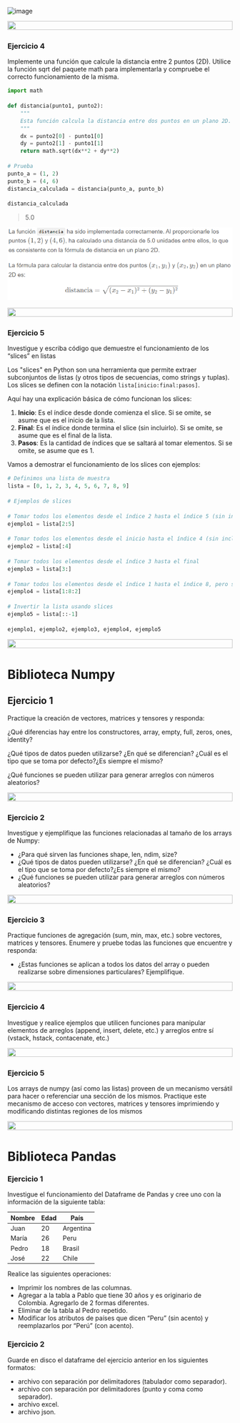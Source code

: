![image](https://github.com/Fabian-Martinez-Rincon/Deep-Learning/assets/55964635/4f685244-bcdb-4bb9-b436-4d5f31b96e64)


<img src= 'https://i.gifer.com/origin/8c/8cd3f1898255c045143e1da97fbabf10_w200.gif' height="20" width="100%">


### Ejercicio 4
Implemente una función que calcule la distancia entre 2 puntos (2D). Utilice la función sqrt del paquete math para implementarla y compruebe el correcto funcionamiento de la misma.

```python
import math

def distancia(punto1, punto2):
    """
    Esta función calcula la distancia entre dos puntos en un plano 2D.
    """
    dx = punto2[0] - punto1[0]
    dy = punto2[1] - punto1[1]
    return math.sqrt(dx**2 + dy**2)

# Prueba
punto_a = (1, 2)
punto_b = (4, 6)
distancia_calculada = distancia(punto_a, punto_b)

distancia_calculada
```
>5.0

![](2023-08-16-00-26-05.png)

<img src= 'https://i.gifer.com/origin/8c/8cd3f1898255c045143e1da97fbabf10_w200.gif' height="20" width="100%">

### Ejercicio 5
Investigue y escriba código que demuestre el funcionamiento de los “slices” en listas

Los "slices" en Python son una herramienta que permite extraer subconjuntos de listas (y otros tipos de secuencias, como strings y tuplas). Los slices se definen con la notación `lista[inicio:final:pasos]`.

Aquí hay una explicación básica de cómo funcionan los slices:

1. **Inicio**: Es el índice desde donde comienza el slice. Si se omite, se asume que es el inicio de la lista.
2. **Final**: Es el índice donde termina el slice (sin incluirlo). Si se omite, se asume que es el final de la lista.
3. **Pasos**: Es la cantidad de índices que se saltará al tomar elementos. Si se omite, se asume que es 1.

Vamos a demostrar el funcionamiento de los slices con ejemplos:

```python
# Definimos una lista de muestra
lista = [0, 1, 2, 3, 4, 5, 6, 7, 8, 9]

# Ejemplos de slices

# Tomar todos los elementos desde el índice 2 hasta el índice 5 (sin incluir el 5)
ejemplo1 = lista[2:5]

# Tomar todos los elementos desde el inicio hasta el índice 4 (sin incluir el 4)
ejemplo2 = lista[:4]

# Tomar todos los elementos desde el índice 3 hasta el final
ejemplo3 = lista[3:]

# Tomar todos los elementos desde el índice 1 hasta el índice 8, pero saltando de 2 en 2
ejemplo4 = lista[1:8:2]

# Invertir la lista usando slices
ejemplo5 = lista[::-1]

ejemplo1, ejemplo2, ejemplo3, ejemplo4, ejemplo5
```

<img src= 'https://i.gifer.com/origin/8c/8cd3f1898255c045143e1da97fbabf10_w200.gif' height="20" width="100%">

# Biblioteca Numpy

## Ejercicio 1
Practique la creación de vectores, matrices y tensores y responda:

¿Qué diferencias hay entre los constructores, array, empty, full, zeros, ones, identity?

¿Qué tipos de datos pueden utilizarse? ¿En qué se diferencian? ¿Cuál es el tipo que se toma por defecto?¿Es siempre el mismo?

¿Qué funciones se pueden utilizar para generar arreglos con números aleatorios?

<img src= 'https://i.gifer.com/origin/8c/8cd3f1898255c045143e1da97fbabf10_w200.gif' height="20" width="100%">

### Ejercicio 2
Investigue y ejemplifique las funciones relacionadas al tamaño de los arrays de Numpy:
- ¿Para qué sirven las funciones shape, len, ndim, size?
- ¿Qué tipos de datos pueden utilizarse? ¿En qué se diferencian? ¿Cuál es el tipo que se toma por defecto?¿Es siempre el mismo?
- ¿Qué funciones se pueden utilizar para generar arreglos con números aleatorios?

<img src= 'https://i.gifer.com/origin/8c/8cd3f1898255c045143e1da97fbabf10_w200.gif' height="20" width="100%">

### Ejercicio 3
Practique funciones de agregación (sum, min, max, etc.) sobre vectores, matrices y tensores. Enumere y pruebe todas las funciones que encuentre y responda:
- ¿Estas funciones se aplican a todos los datos del array o pueden realizarse sobre dimensiones particulares? Ejemplifique.

<img src= 'https://i.gifer.com/origin/8c/8cd3f1898255c045143e1da97fbabf10_w200.gif' height="20" width="100%">

### Ejercicio 4
Investigue y realice ejemplos que utilicen funciones para manipular elementos de arreglos (append, insert, delete, etc.) y arreglos entre sí (vstack, hstack, contacenate, etc.)

<img src= 'https://i.gifer.com/origin/8c/8cd3f1898255c045143e1da97fbabf10_w200.gif' height="20" width="100%">

### Ejercicio 5
Los arrays de numpy (así como las listas) proveen de un mecanismo versátil para hacer o referenciar una sección de los mismos. Practique este mecanismo de acceso con vectores, matrices y tensores imprimiendo y modificando distintas regiones de los mismos

<img src= 'https://i.gifer.com/origin/8c/8cd3f1898255c045143e1da97fbabf10_w200.gif' height="20" width="100%">

# Biblioteca Pandas

### Ejercicio 1
Investigue el funcionamiento del Dataframe de Pandas y cree uno con la información de la siguiente tabla:

| Nombre | Edad | País      |
|--------|------|-----------|
| Juan   | 20   | Argentina |
| María  | 26   | Peru      |
| Pedro  | 18   | Brasil    |
| José   | 22   | Chile     |


Realice las siguientes operaciones:
- Imprimir los nombres de las columnas.
- Agregar a la tabla a Pablo que tiene 30 años y es originario de Colombia. Agregarlo de 2 formas diferentes.
- Eliminar de la tabla al Pedro repetido.
- Modificar los atributos de países que dicen “Peru” (sin acento) y reemplazarlos por “Perú” (con acento).

### Ejercicio 2
Guarde en disco el dataframe del ejercicio anterior en los siguientes formatos:
- archivo con separación por delimitadores (tabulador como separador).
- archivo con separación por delimitadores (punto y coma como separador).
- archivo excel.
- archivo json.
